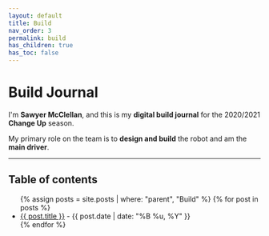 ```yaml
---
layout: default
title: Build
nav_order: 3
permalink: build
has_children: true
has_toc: false
---
```


# Build Journal

I'm **Sawyer McClellan**, and this is my **digital build journal** for the 2020/2021 **Change Up** season.

My primary role on the team is to **design and build** the robot and am the **main driver**.

---

<h2 class="text-delta">Table of contents</h2>

<ul id="markdown-toc">
	{% assign posts = site.posts | where: "parent", "Build" %}
	{% for post in posts %}
	<li>
		<a href="{{ post.url | absolute_url }}">{{ post.title }}</a> 
		- {{ post.date | date: "%B %u, %Y" }}
	</li>
	{% endfor %}
</ul>
